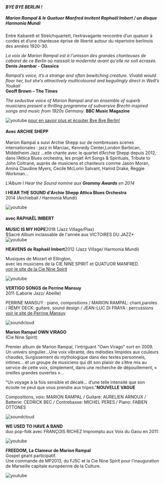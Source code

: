



#### ***BYE BYE BERLIN !***  
##### **Marion Rampal & le Quatuor Manfred *invitent* Raphaël Imbert**   / un disque **Harmonia Mundi**  

Entre Kabarett et Streichquartett, l’extravagante rencontre d’un quatuor à cordes et d’une chanteuse éprise de liberté autour du répertoire berlinois des années 1920-30.  

*La voix de Marion Rampal est à l'unisson des grandes chanteuses de cabaret de ce Berlin où naissait la modernité avant qu'elle ne soit écrasée.*   
**Denis Jeambar - Classica**  

*Rampal’s voice, it’s a strange and often bewitching creature. Vivaldi would floor her, but she’s attractively multicoloured and beguilingly direct in Weill’s Youkali*  
**Geoff Brown – The Times**  

*The seductive voice of Marion Rampal and an ensemble of superb musicians present a thrilling programme of subversive Brecht-inspired songs and music from 1920s Germany.*
**BBC Music Magazine**





![youtube](https://youtu.be/Ib10Fx3aMRo)
[pour en savoir plus et écouter Bye Bye Berlin!](http://www.harmoniamundi.com/#!/albums/2415)




#### **Avec ARCHIE SHEPP**

Marion Rampal a suivi Archie Shepp sur de nombreuses scenes internationales : jazz in Marciac, Kennedy Center,London Barbican, Middelheim Jazz ...elle chante avec le quartet d’Archie Shepp depuis 2012, dans l’Attica Blues orchestra, les projet Art Songs & Spirituals, Tribute to John Coltrane, auprès de musiciens et chanteurs comme Jason Moran, Amina Claudine Myers, Cecile McLorin Salvant, Hamid Drake, Reggie Workman...


*L'Album I Hear the Sound nominé aux **Grammy Awards** en 2014*

**I HEAR THE SOUND d'Archie Shepp Attica Blues Orchestra**  
2014 (Archieball / Harmonia Mundi)

![youtube](https://youtu.be/sU_PTQFJA8s?list=PL5qp3t801Mh923DRfUMJ1W5tnV1H0V0C-)

#### **avec RAPHAËL IMBERT**  

**MUSIC IS MY HOPE**2018 (Jazz Village/Pias)  
$Sacré Album inclassable de l'année aux VICTOIRES DU JAZZ*  
![youtube](https://www.youtube.com/watch?v=TqkI1KRPy_Y)

**HEAVENS de Raphaël Imbert**2012 (Jazz Village/ Harmonia Mundi)  

Musiques de Mozart et Ellington,   
avec les musiciens de la CIE NINE SPIRIT et QUATUOR MANFRED.  
[voir le site de la Cie Nine Spirit](http://www.ninespirit.org)

![youtube](https://youtu.be/5T9svbibvs8?list=PL5qp3t801Mh923DRfUMJ1W5tnV1H0V0C-)
  
**VERTIGO SONGS de Perrine Mansuy**  
2011 (Laborie Jazz/ Abeille)  

PERRINE MANSUY : piano, compositions / MARION RAMPAL: chant,paroles / RÉMY DECK: guitare, sound design / JEAN-LUC DI FRAYA : percussions   
[voir le site de Perrine Mansuy](http://www.perrinemansuy.com/)

![soundcloud](https://soundcloud.com/perrinemansuy/sets/vertigo-songs)  

**Marion Rampal OWN VIRAGO**   
(Cie Nine Spirit)   

Premier album de Marion Rampal, l'intriguant "Own Virago" sort en 2009.
Un univers singulier...Une voix vibrante, des mélodies limpides aux couleurs chaudes, Surgissement du mythologique dans des textes personnels, intimes... et un groupe de musiciens qui dit son plaisir de s’être mis au service de cette voix, simplement, dans une recherche de dépouillement, « oreilles grandes ouvertes »…

"Un voyage à la fois sensible et décalé... d’une telle intensité que son écoute ne peut que vous prendre aux tripes."**NOUVELLE VAGUE**  

Compositions, voix: MARION RAMPAL / Guitare: AURELIEN ARNOUX / Batterie: CEDRICK BEC / Contrebasse: MICHEL PERES / Piano: FABIEN OTTONES  

![soundcloud](https://soundcloud.com/marion-rampal/sets/marion-rampal-own-virago-2009)
  
**WE USED TO HAVE A BAND**  
duo pop-folk avec FRANÇOIS RICHEZ
Impromptu aux Voix du Gaou en 2011:

![youtube](https://youtu.be/04iTwBz1xNw?list=PL5qp3t801Mh923DRfUMJ1W5tnV1H0V0C-)


**FREEDOM, La Clameur de Marion Rampal**  
Gospel géant participatif.  
Une commande de MP2013, du FJ5C et la Cie Nine Spirit pour l’inauguration de Marseille capitale européenne de la Culture. 

![youtube](https://youtu.be/gZer0BjHwuw?list=PL5qp3t801Mh923DRfUMJ1W5tnV1H0V0C-)

